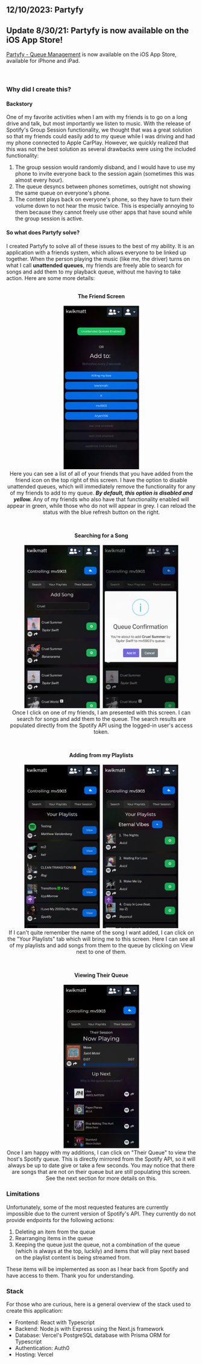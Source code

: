 ## 12/10/2023: Partyfy

## Update 8/30/21: Partyfy is now available on the iOS App Store!
[Partyfy - Queue Management](https://apps.apple.com/us/app/partyfy-queue-management/id6463042237) is now available on the iOS App Store, available for iPhone and iPad.
<br><br><br>

### Why did I create this?

#### Backstory

One of my favorite activities when I am with my friends is to go on a long drive and talk, but most importantly we listen to music. With the release of Spotify's Group Session functionality, we thought that was a great solution so that my friends could easily add to my queue while I was driving and had my phone connected to Apple CarPlay. However, we quickly realized that this was not the best solution as several drawbacks were using the included functionality:
<br>
1. The group session would randomly disband, and I would have to use my phone to invite everyone back to the session again (sometimes this was almost every hour).
2. The queue desyncs between phones sometimes, outright not showing the same queue on everyone's phone.
3. The content plays back on everyone's phone, so they have to turn their volume down to not hear the music twice. This is especially annoying to them because they cannot freely use other apps that have sound while the group session is active.

#### So what does Partyfy solve?

I created Partyfy to solve all of these issues to the best of my ability. It is an application with a friends system, which allows everyone to be linked up together. When the person playing the music (like me, the driver) turns on what I call **unattended queues**, my friends are freely able to search for songs and add them to my playback queue, without me having to take action. Here are some more details:
<br><br>
<p align="center">
    <strong>The Friend Screen</strong><br><br>
    <img src="/blog/img/friendscreen.jpg" width="200" style="text-align: center" />
    <br>
    Here you can see a list of all of your friends that you have added from the friend icon on the top right of this screen. I have the option to disable unattended queues, which will immediately remove the functionality for any of my friends to add to my queue. <i><strong>By default, this option is disabled and yellow.</strong></i> Any of my friends who also have that functionality enabled will appear in green, while those who do not will appear in grey. I can reload the status with the blue refresh button on the right.
</p>

<br>
<p align="center">
    <strong>Searching for a Song</strong><br><br>
    <img src="/blog/img/search.jpg" width="200" style="text-align: center" />
        <img src="/blog/img/queueconfirm.jpg" width="200" style="text-align: center; margin-left: 5px" />
    <br>
    Once I click on one of my friends, I am presented with this screen. I can search for songs and add them to the queue. The search results are populated directly from the Spotify API using the logged-in user's access token.
</p>

<br>
<p align="center">
    <strong>Adding from my Playlists</strong><br><br>
    <img src="/blog/img/playlists.jpg" width="200" style="text-align: center" />
    <img src="/blog/img/songsfromplaylist.jpg" width="200" style="text-align: center; margin-left: 5px" />
    <br>
    If I can't quite remember the name of the song I want added, I can click on the "Your Playlists" tab which will bring me to this screen. Here I can see all of my playlists and add songs from them to the queue by clicking on View next to one of them.
</p>

<br>
<p align="center">
    <strong>Viewing Their Queue</strong><br><br>
    <img src="/blog/img/theirsession.jpg" width="200" style="text-align: center" />
    <br>
    Once I am happy with my additions, I can click on "Their Queue" to view the host's Spotify queue. This is directly mirrored from the Spotify API, so it will always be up to date give or take a few seconds. You may notice that there are songs that are not on their queue but are still populating this screen. See the next section for more details on this.
</p>


### Limitations
Unfortunately, some of the most requested features are currently impossible due to the current version of Spotify's API. They currently do not provide endpoints for the following actions:
1. Deleting an item from the queue
2. Rearranging items in the queue
3. Keeping the queue just the queue, not a combination of the queue (which is always at the top, luckily) and items that will play next based on the playlist content is being streamed from.

These items will be implemented as soon as I hear back from Spotify and have access to them. Thank you for understanding.

### Stack
For those who are curious, here is a general overview of the stack used to create this application:
- Frontend: React with Typescript
- Backend: Node.js with Express using the Next.js framework
- Database: Vercel's PostgreSQL database with Prisma ORM for Typescript
- Authentication: Auth0
- Hosting: Vercel
